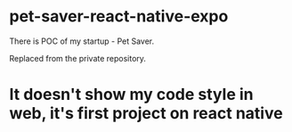 # pet-saver-react-native-expo
There is POC of my startup - Pet Saver.

Replaced from the private repository.

# It doesn't show my code style in web, it's first project on react native
